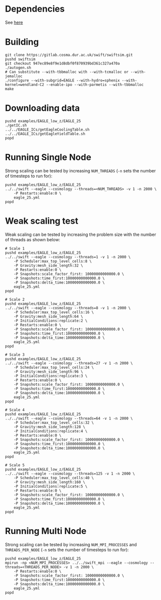 
# Dependencies
See [here](../deps.markdown)


# Building


    git clone https://gitlab.cosma.dur.ac.uk/swift/swiftsim.git
    pushd swiftsim
    git checkout 947ec89e8f9e1d8dbf0f870939bd361c327a470a
    ./autogen.sh
    # Can substitute --with-tbbmalloc with --with-tcmalloc or --with-jemalloc
    ./configure --with-subgrid=EAGLE --with-hydro=sphenix --with-kernel=wendland-C2 --enable-ipo --with-parmetis --with-tbbmalloc
    make

# Downloading data


    pushd examples/EAGLE_low_z/EAGLE_25
    ./getIC.sh
    ../../EAGLE_ICs/getEagleCoolingTable.sh
    ../../EAGLE_ICs/getEagleYieldTable.sh
    popd


# Running Single Node
Strong scaling can be tested by increasing `NUM_THREADS` (`-n` sets the number of timesteps to run for):


    pushd examples/EAGLE_low_z/EAGLE_25
    ../../swift --eagle --cosmology --threads=<NUM_THREADS> -v 1 -n 2000 \
        -P Restarts:enable:0 \
        eagle_25.yml
    popd

# Weak scaling test
Weak scaling can be tested by increasing the problem size with the number of threads as shown below:


    # Scale 1
    pushd examples/EAGLE_low_z/EAGLE_25
    ../../swift --eagle --cosmology --threads=1 -v 1 -n 2000 \
        -P Scheduler:max_top_level_cells:8 \
        -P Gravity:mesh_side_length:32 \
        -P Restarts:enable:0 \
        -P Snapshots:scale_factor_first: 10000000000000.0 \
        -P Snapshots:time_first:10000000000000.0 \
        -P Snapshots:delta_time:10000000000000.0 \
        eagle_25.yml
    popd

    # Scale 2
    pushd examples/EAGLE_low_z/EAGLE_25
    ../../swift --eagle --cosmology --threads=8 -v 1 -n 2000 \
        -P Scheduler:max_top_level_cells:16 \
        -P Gravity:mesh_side_length:64 \
        -P InitialConditions:replicate:2 \
        -P Restarts:enable:0 \
        -P Snapshots:scale_factor_first: 10000000000000.0 \
        -P Snapshots:time_first:10000000000000.0 \
        -P Snapshots:delta_time:10000000000000.0 \
        eagle_25.yml
    popd

    # Scale 3
    pushd examples/EAGLE_low_z/EAGLE_25
    ../../swift --eagle --cosmology --threads=27 -v 1 -n 2000 \
        -P Scheduler:max_top_level_cells:24 \
        -P Gravity:mesh_side_length:96 \
        -P InitialConditions:replicate:3 \
        -P Restarts:enable:0 \
        -P Snapshots:scale_factor_first: 10000000000000.0 \
        -P Snapshots:time_first:10000000000000.0 \
        -P Snapshots:delta_time:10000000000000.0 \
        eagle_25.yml
    popd

    # Scale 4
    pushd examples/EAGLE_low_z/EAGLE_25
    ../../swift --eagle --cosmology --threads=64 -v 1 -n 2000 \
        -P Scheduler:max_top_level_cells:32 \
        -P Gravity:mesh_side_length:128 \
        -P InitialConditions:replicate:4 \
        -P Restarts:enable:0 \
        -P Snapshots:scale_factor_first: 10000000000000.0 \
        -P Snapshots:time_first:10000000000000.0 \
        -P Snapshots:delta_time:10000000000000.0 \
        eagle_25.yml
    popd

    # Scale 5
    pushd examples/EAGLE_low_z/EAGLE_25
    ../../swift --eagle --cosmology --threads=125 -v 1 -n 2000 \
        -P Scheduler:max_top_level_cells:40 \
        -P Gravity:mesh_side_length:160 \
        -P InitialConditions:replicate:5 \
        -P Restarts:enable:0 \
        -P Snapshots:scale_factor_first: 10000000000000.0 \
        -P Snapshots:time_first:10000000000000.0 \
        -P Snapshots:delta_time:10000000000000.0 \
        eagle_25.yml
    popd


# Running Multi Node
Strong scaling can be tested by increasing `NUM_MPI_PROCESSES` and `THREADS_PER_NODE` (`-n` sets the number of timesteps to run for):


    pushd examples/EAGLE_low_z/EAGLE_25
    mpirun -np <NUM_MPI_PROCESSES> ../../swift_mpi --eagle --cosmology --threads=<THREADS_PER_NODE> -v 1 -n 2000 \
        -P Restarts:enable:0 \
        -P Snapshots:scale_factor_first: 10000000000000.0 \
        -P Snapshots:time_first:10000000000000.0 \
        -P Snapshots:delta_time:10000000000000.0 \
        eagle_25.yml
    popd


